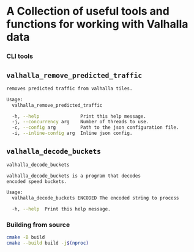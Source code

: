 # A Collection of useful tools and functions for working with Valhalla data

### CLI tools

## `valhalla_remove_predicted_traffic`

```sh
removes predicted traffic from valhalla tiles.

Usage:
  valhalla_remove_predicted_traffic

  -h, --help               Print this help message.
  -j, --concurrency arg    Number of threads to use.
  -c, --config arg         Path to the json configuration file.
  -i, --inline-config arg  Inline json config.

```

## `valhalla_decode_buckets`

```sh
valhalla_decode_buckets

valhalla_decode_buckets is a program that decodes
encoded speed buckets.

Usage:
  valhalla_decode_buckets ENCODED The encoded string to process

  -h, --help  Print this help message.
```

### Building from source

```sh
cmake -B build
cmake --build build -j$(nproc)
```

